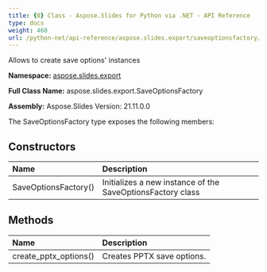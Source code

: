 ```yaml
---
title: {0} Class - Aspose.Slides for Python via .NET - API Reference
type: docs
weight: 460
url: /python-net/api-reference/aspose.slides.export/saveoptionsfactory/
---
```


Allows to create save options' instances

**Namespace:** [aspose.slides.export](/python-net/api-reference/aspose.slides.export/)

**Full Class Name:** aspose.slides.export.SaveOptionsFactory

**Assembly:**  Aspose.Slides Version: 21.11.0.0

The SaveOptionsFactory type exposes the following members:
## **Constructors**
|**Name**|**Description**|
| :- | :- |
|SaveOptionsFactory()|Initializes a new instance of the SaveOptionsFactory class|
## **Methods**
|**Name**|**Description**|
| :- | :- |
|create_pptx_options()|Creates PPTX save options.|
